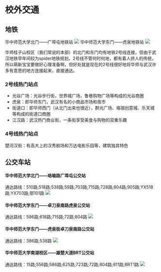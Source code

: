 # 校外交通
## 地铁
华中师范大学北门——广埠屯地铁站
![](/foto/divertir/北门地铁.png)
华中师范大学东门——虎泉地铁站
![](/foto/divertir/东门地铁.png)

华师桂子山校区（我们常说的本部）的北门和东门均有地铁2号线连接，但由于武汉地铁早年间较为spider地铁规划，2号线不管何时何地，都有着人挤人的传统，所以萌新宝宝要做好心理准备啊，但好处就是现在的2号线很好地将华师与武汉许多有意思的地方连接起来，直接通达。

### 2号线热门站点
- 光谷广场：光谷步行街，世界城广场，鲁巷购物广场等构成的光谷商圈
- 虎泉：即华师东门，武汉有名的小商品市场和夜市
- 街道口：即华师西门（从北门出来也很近），群光广场、珞珈创意城、乐天城等构成的街道口商圈
- 江汉路：武汉热门商业街，一条街享受美食与购物的双重乐趣

### 4号线热门站点
楚河汉街：有高大上的汉秀剧场和万达电影乐园等，建筑独具特色

## 公交车站
#### 华中师范大学北门——珞喻路广埠屯公交站
通达路线：510路;518路;538路;59路;703路;715路;728路;804路;905路;YX518路;YX703路;鄂101路
![](/foto/divertir/北门公交.png)

#### 华中师范大学东门——卓刀泉南路虎泉公交站
通达路线：596路;618路;715路;72路;804路
![](/foto/divertir/东门公交北.png)

#### 华中师范大学东门——虎泉街卓刀泉南路公交站
通达路线：386路;538路
![](/foto/divertir/东门公交东.png)

#### 华中师范大学南湖校区——雄楚大道BRT公交站
通达路线：15路;556路;586路;625路;723路;72路;804路;811路;BRT1路
![](/foto/divertir/南湖公交.png)